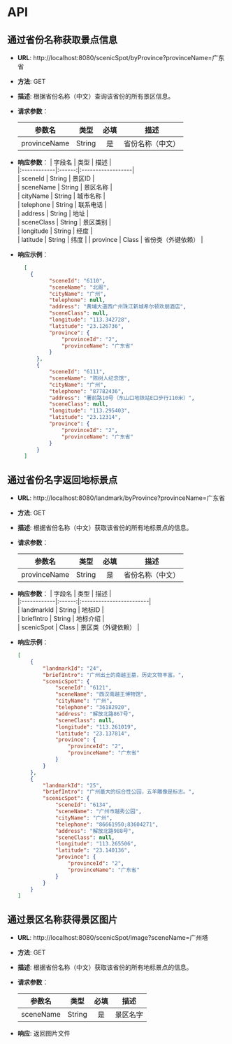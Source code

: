 # API 

## 通过省份名称获取景点信息
- **URL**: http://localhost:8080/scenicSpot/byProvince?provinceName=广东省
- **方法**: GET
- **描述**: 根据省份名称（中文）查询该省份的所有景区信息。
- **请求参数**：

    | 参数名       | 类型   | 必填 |    描述    |
    |:------------:|:------:|:----:|:--------:|
    | provinceName | String | 是   | 省份名称（中文） |
- **响应参数**：
    | 字段名       | 类型   | 描述              |  
    |:------------|:------:|:------------------|  
    | sceneId      | String | 景区ID           |  
    | sceneName    | String | 景区名称         |  
    | cityName     | String | 城市名称         |  
    | telephone    | String | 联系电话         |  
    | address      | String | 地址             |  
    | sceneClass   | String | 景区类别          |  
    | longitude    | String | 经度              |  
    | latitude     | String | 纬度             |
    | province     | Class  | 省份类（外键依赖）  |
- **响应示例**：
    ```json
      [
        {
              "sceneId": "6110",
              "sceneName": "北阁",
              "cityName": "广州",
              "telephone": null,
              "address": "黄埔大道西广州珠江新城希尔顿欢朋酒店",
              "sceneClass": null,
              "longitude": "113.342728",
              "latitude": "23.126736",
              "province": {
                  "provinceId": "2",
                  "provinceName": "广东省"
              }
          },
          {
              "sceneId": "6111",
              "sceneName": "陈树人纪念馆",
              "cityName": "广州",
              "telephone": "87782436",
              "address": "署前路10号（东山口地铁站E口步行110米）",
              "sceneClass": null,
              "longitude": "113.295403",
              "latitude": "23.12314",
              "province": {
                  "provinceId": "2",
                  "provinceName": "广东省"
              }
          }
      ]
    ```
  
## 通过省份名字返回地标景点
- **URL**: http://localhost:8080/landmark/byProvince?provinceName=广东省
- **方法**: GET
- **描述**: 根据省份名称（中文）获取该省份的所有地标景点的信息。
- **请求参数**：

    | 参数名       | 类型   | 必填 |    描述    |  
    |:------------:|:------:|:----:|:--------:|  
    | provinceName | String | 是   | 省份名称（中文） |  
- **响应参数**：
  | 字段名       | 类型   | 描述                    |  
  |:------------|:------:|:------------------------|  
  | landmarkId      | String | 地标ID               |  
  | briefIntro    | String | 地标介绍               |  
  | scenicSpot     | Class | 景区类（外键依赖）      |  
  
- **响应示例**：
    ```json
    [
        {
            "landmarkId": "24",
            "briefIntro": "广州出土的南越王墓，历史文物丰富。",
            "scenicSpot": {
                "sceneId": "6121",
                "sceneName": "西汉南越王博物馆",
                "cityName": "广州",
                "telephone": "36182920",
                "address": "解放北路867号",
                "sceneClass": null,
                "longitude": "113.261019",
                "latitude": "23.137814",
                "province": {
                    "provinceId": "2",
                    "provinceName": "广东省"
                }
            }
        },
        {
            "landmarkId": "25",
            "briefIntro": "广州最大的综合性公园，五羊雕像是标志。",
            "scenicSpot": {
                "sceneId": "6134",
                "sceneName": "广州市越秀公园",
                "cityName": "广州",
                "telephone": "86661950;83604271",
                "address": "解放北路988号",
                "sceneClass": null,
                "longitude": "113.265506",
                "latitude": "23.140136",
                "province": {
                    "provinceId": "2",
                    "provinceName": "广东省"
                }
            }
        }
    ]
    ```

## 通过景区名称获得景区图片
- **URL**: http://localhost:8080/scenicSpot/image?sceneName=广州塔
- **方法**: GET
- **描述**: 根据省份名称（中文）获取该省份的所有地标景点的信息。
- **请求参数**：

    | 参数名       | 类型   | 必填 |    描述    |  
    |:------------:|:------:|:----:|:--------:|  
    | sceneName | String | 是   | 景区名字 |  
- **响应**: 返回图片文件  